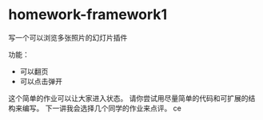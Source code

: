 # homework-framework1
写一个可以浏览多张照片的幻灯片插件

功能：
* 可以翻页
* 可以点击弹开

这个简单的作业可以让大家进入状态。
请你尝试用尽量简单的代码和可扩展的结构来编写。
下一讲我会选择几个同学的作业来点评。
ce
